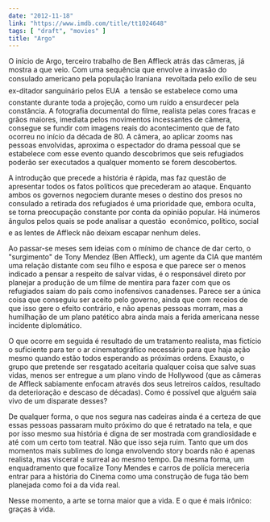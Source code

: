 ```yaml
---
date: "2012-11-18"
link: "https://www.imdb.com/title/tt1024648"
tags: [ "draft", "movies" ]
title: "Argo"
---
```

O início de Argo, terceiro trabalho de Ben Affleck atrás das câmeras, já mostra a que veio. Com uma sequência que envolve a invasão do consulado americano pela população Iraniana  revoltada pelo exílio de seu ex-ditador sanguinário pelos EUA  a tensão se estabelece como uma constante durante toda a projeção, como um ruído a ensurdecer pela constância. A fotografia documental do filme, realista pelas cores fracas e grãos maiores, imediata pelos movimentos incessantes de câmera, consegue se fundir com imagens reais do acontecimento que de fato ocorreu no início da década de 80. A câmera, ao aplicar zooms nas pessoas envolvidas, aproxima o espectador do drama pessoal que se estabelece com esse evento quando descobrimos que seis refugiados poderão ser executados a qualquer momento se forem descobertos.

A introdução que precede a história é rápida, mas faz questão de apresentar todos os fatos políticos que precederam ao ataque. Enquanto ambos os governos negociem durante meses o destino dos presos no consulado a retirada dos refugiados é uma prioridade que, embora oculta, se torna preocupação constante por conta da opinião popular. Há inúmeros ângulos pelos quais se pode analisar a questão  econômico, político, social  e as lentes de Affleck não deixam escapar nenhum deles.

Ao passar-se meses sem ideias com o mínimo de chance de dar certo, o "surgimento" de Tony Mendez (Ben Affleck), um agente da CIA que mantém uma relação distante com seu filho e esposa e que parece ser o menos indicado a pensar a respeito de salvar vidas, é o responsável direto por planejar a produção de um filme de mentira para fazer com que os refugiados saiam do país como inofensivos canadenses. Parece ser a única coisa que conseguiu ser aceito pelo governo, ainda que com receios de que isso gere o efeito contrário, e não apenas pessoas morram, mas a humilhação de um plano patético abra ainda mais a ferida americana nesse incidente diplomático.

O que ocorre em seguida é resultado de um tratamento realista, mas fictício o suficiente para ter o ar cinematográfico necessário para que haja ação mesmo quando estão todos esperando as próximas ordens. Exausto, o grupo que pretende ser resgatado aceitaria qualquer coisa que salve suas vidas, menos ser entregue a um plano vindo de Hollywood (que as câmeras de Affleck sabiamente enfocam através dos seus letreiros caídos, resultado da deterioração e descaso de décadas). Como é possível que alguém saia vivo de um disparate desses?

De qualquer forma, o que nos segura nas cadeiras ainda é a certeza de que essas pessoas passaram muito próximo do que é retratado na tela, e que por isso mesmo sua história é digna de ser mostrada com grandiosidade e até com um certo tom teatral. Não que isso seja ruim. Tanto que um dos momentos mais sublimes do longa envolvendo story boards não é apenas realista, mas visceral e surreal ao mesmo tempo. Da mesma forma, um enquadramento que focalize Tony Mendes e carros de polícia mereceria entrar para a história do Cinema como uma construção de fuga tão bem planejada como foi a da vida real.

Nesse momento, a arte se torna maior que a vida. E o que é mais irônico: graças à vida.

